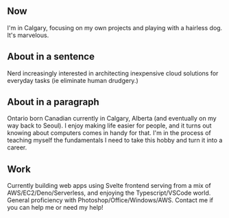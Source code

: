 ## Now

I'm in Calgary, focusing on my own projects and playing with a hairless dog. It's marvelous. 

## About in a sentence

Nerd increasingly interested in architecting inexpensive cloud solutions for everyday tasks (ie eliminate human drudgery.) 

## About in a paragraph

Ontario born Canadian currently in Calgary, Alberta (and eventually on my way back to Seoul). I enjoy making life easier for people, and it turns out knowing about computers comes in handy for that. I'm in the process of teaching myself the fundamentals I need to take this hobby and turn it into a career. 

## Work

Currently building web apps using Svelte frontend serving from a mix of AWS/EC2/Deno/Serverless, and enjoying the Typescript/VSCode world.  
General proficiency with Photoshop/Office/Windows/AWS.
Contact me if you can help me or need my help!

<!--
**6vx/6vx** is a ✨ _special_ ✨ repository because its `README.md` (this file) appears on your GitHub profile.

Here are some ideas to get you started:

- 🔭 I’m currently working on ...
- 🌱 I’m currently learning ...
- 👯 I’m looking to collaborate on ...
- 🤔 I’m looking for help with ...
- 💬 Ask me about ...
- 📫 How to reach me: ...
- 😄 Pronouns: ...
- ⚡ Fun fact: ...
-->
